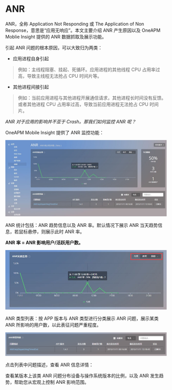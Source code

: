 # ANR

ANR，全称 Application Not Responding 或 The Application of Non Response，意思是“应用无响应”。本文主要介绍 ANR 产生原因以及 OneAPM Moblie Insight 提供的 ANR 数据抓取及展示功能。

引起 ANR 问题的根本原因，可以大致归为两类：

* 应用进程自身引起

>例如：主线程阻塞、挂起、死循环。应用进程的其他线程 CPU 占用率过高，导致主线程无法抢占 CPU 时间片等。

* 其他进程间接引起

> 例如：当前应用进程与其他进程开展通信请求，其他进程长时间没有反馈。或者其他进程 CPU 占用率过高，导致当前应用进程无法抢占 CPU 时间片。

*ANR 对于应用的影响并不亚于 Crash。那我们如何监控 ANR 呢？*

OneAPM Mobile Insight 提供了 ANR 监控功能：

![](ANR1.jpg)

ANR 统计包括：ANR 趋势信息以及 ANR 率。默认情况下展示 ANR 当天趋势信息，若鼠标悬停，则展示此时 ANR 率。

**ANR 率 = ANR 影响用户/活跃用户数。**

![](ANR2.jpg)

ANR 类型列表：按 APP 版本与 ANR 类型进行分类展示 ANR 问题，展示某类 ANR 所影响的用户数，以此表征问题严重程度。

![](ANR3.png)

点击列表中问题描述，查看 ANR 信息详情：

查看某版本上该类 ANR 问题分布设备与操作系统版本的比例，以及 ANR 发生趋势，帮助您从宏观上控制 ANR 影响范围。

